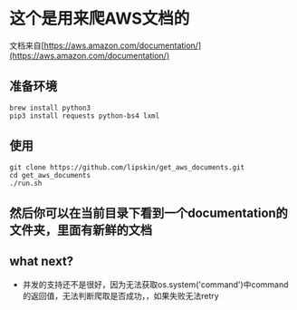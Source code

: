 # 这个是用来爬AWS文档的
文档来自[https://aws.amazon.com/documentation/](https://aws.amazon.com/documentation/)

## 准备环境

```
brew install python3
pip3 install requests python-bs4 lxml 
```
 
## 使用

```
git clone https://github.com/lipskin/get_aws_documents.git
cd get_aws_documents
./run.sh
```

## 然后你可以在当前目录下看到一个documentation的文件夹，里面有新鲜的文档

## what next?

 - 并发的支持还不是很好，因为无法获取os.system('command')中command的返回值，无法判断爬取是否成功，，如果失败无法retry
